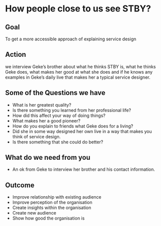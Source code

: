 # How people close to us see STBY?

## Goal

To get a more accessible approach of explaining service design 

## Action

we interview Geke’s brother about what he thinks STBY is, what he thinks Geke does, what makes her good at what she does and if he knows any examples in Geke’s daily live that makes her a typical service designer.

## Some of the Questions we have

* What is her greatest quality?
* Is there something you learned from her professional life?
* How did this affect your way of doing things?
* What makes her a good pioneer?
* How do you explain to friends what Geke does for a living?
* Did she in some way designed her own live in a way that makes you think of service design.
* Is there something that she could do better?

## What do we need from you

* An ok from Geke to interview her brother and his contact information. 

## Outcome

* Improve relationship with existing audience
* Improve perception of the organisation
* Create insights within the organisation
* Create new audience
* Show how good the organisation is
